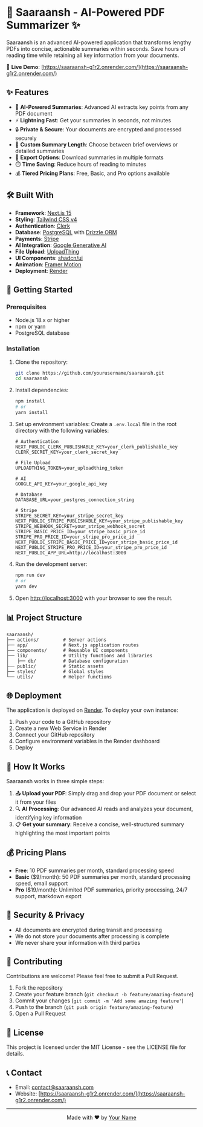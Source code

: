 # 📄 Saaraansh - AI-Powered PDF Summarizer ✨



Saaraansh is an advanced AI-powered application that transforms lengthy PDFs into concise, actionable summaries within seconds. Save hours of reading time while retaining all key information from your documents.

🚀 **Live Demo**: [https://saaraansh-g1r2.onrender.com/](https://saaraansh-g1r2.onrender.com/)

## ✨ Features

- 🤖 **AI-Powered Summaries**: Advanced AI extracts key points from any PDF document
- ⚡ **Lightning Fast**: Get your summaries in seconds, not minutes
- 🔒 **Private & Secure**: Your documents are encrypted and processed securely
- 📏 **Custom Summary Length**: Choose between brief overviews or detailed summaries
- 💾 **Export Options**: Download summaries in multiple formats
- ⏱️ **Time Saving**: Reduce hours of reading to minutes
- 💰 **Tiered Pricing Plans**: Free, Basic, and Pro options available

## 🛠️ Built With

- **Framework**: [Next.js 15](https://nextjs.org/)
- **Styling**: [Tailwind CSS v4](https://tailwindcss.com/)
- **Authentication**: [Clerk](https://clerk.dev/)
- **Database**: [PostgreSQL](https://www.postgresql.org/) with [Drizzle ORM](https://orm.drizzle.team/)
- **Payments**: [Stripe](https://stripe.com/)
- **AI Integration**: [Google Generative AI](https://cloud.google.com/generative-ai)
- **File Upload**: [UploadThing](https://uploadthing.com/)
- **UI Components**: [shadcn/ui](https://ui.shadcn.com/)
- **Animation**: [Framer Motion](https://www.framer.com/motion/)
- **Deployment**: [Render](https://render.com/)

## 🚀 Getting Started

### Prerequisites

- Node.js 18.x or higher
- npm or yarn
- PostgreSQL database

### Installation

1. Clone the repository:
   ```bash
   git clone https://github.com/yourusername/saaraansh.git
   cd saaraansh
   ```

2. Install dependencies:
   ```bash
   npm install
   # or
   yarn install
   ```

3. Set up environment variables:
   Create a `.env.local` file in the root directory with the following variables:
   ```
   # Authentication
   NEXT_PUBLIC_CLERK_PUBLISHABLE_KEY=your_clerk_publishable_key
   CLERK_SECRET_KEY=your_clerk_secret_key
   
   # File Upload
   UPLOADTHING_TOKEN=your_uploadthing_token
   
   # AI
   GOOGLE_API_KEY=your_google_api_key
   
   # Database
   DATABASE_URL=your_postgres_connection_string
   
   # Stripe
   STRIPE_SECRET_KEY=your_stripe_secret_key
   NEXT_PUBLIC_STRIPE_PUBLISHABLE_KEY=your_stripe_publishable_key
   STRIPE_WEBHOOK_SECRET=your_stripe_webhook_secret
   STRIPE_BASIC_PRICE_ID=your_stripe_basic_price_id
   STRIPE_PRO_PRICE_ID=your_stripe_pro_price_id
   NEXT_PUBLIC_STRIPE_BASIC_PRICE_ID=your_stripe_basic_price_id
   NEXT_PUBLIC_STRIPE_PRO_PRICE_ID=your_stripe_pro_price_id
   NEXT_PUBLIC_APP_URL=http://localhost:3000
   ```

4. Run the development server:
   ```bash
   npm run dev
   # or
   yarn dev
   ```

5. Open [http://localhost:3000](http://localhost:3000) with your browser to see the result.

## 📊 Project Structure

```
saaraansh/
├── actions/         # Server actions
├── app/             # Next.js application routes
├── components/      # Reusable UI components
├── lib/             # Utility functions and libraries
│   ├── db/          # Database configuration
├── public/          # Static assets
├── styles/          # Global styles
└── utils/           # Helper functions
```

## 🌐 Deployment

The application is deployed on [Render](https://render.com/). To deploy your own instance:

1. Push your code to a GitHub repository
2. Create a new Web Service in Render
3. Connect your GitHub repository
4. Configure environment variables in the Render dashboard
5. Deploy

## 📝 How It Works

Saaraansh works in three simple steps:

1. 📤 **Upload your PDF**: Simply drag and drop your PDF document or select it from your files
2. 🔍 **AI Processing**: Our advanced AI reads and analyzes your document, identifying key information
3. 📋 **Get your summary**: Receive a concise, well-structured summary highlighting the most important points

## 💰 Pricing Plans

- **Free**: 10 PDF summaries per month, standard processing speed
- **Basic** ($9/month): 50 PDF summaries per month, standard processing speed, email support
- **Pro** ($19/month): Unlimited PDF summaries, priority processing, 24/7 support, markdown export

## 🔐 Security & Privacy

- All documents are encrypted during transit and processing
- We do not store your documents after processing is complete
- We never share your information with third parties

## 🤝 Contributing

Contributions are welcome! Please feel free to submit a Pull Request.

1. Fork the repository
2. Create your feature branch (`git checkout -b feature/amazing-feature`)
3. Commit your changes (`git commit -m 'Add some amazing feature'`)
4. Push to the branch (`git push origin feature/amazing-feature`)
5. Open a Pull Request

## 📜 License

This project is licensed under the MIT License - see the LICENSE file for details.

## 📞 Contact

- Email: contact@saaraansh.com
- Website: [https://saaraansh-g1r2.onrender.com/](https://saaraansh-g1r2.onrender.com/)

---

<p align="center">Made with ❤️ by <a href="https://github.com/yourusername">Your Name</a></p>
